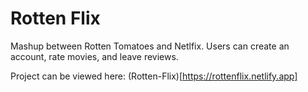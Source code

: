 # Rotten Flix

Mashup between Rotten Tomatoes and Netlfix.
Users can create an account, rate movies, and leave reviews.

Project can be viewed here: (Rotten-Flix)[https://rottenflix.netlify.app]
